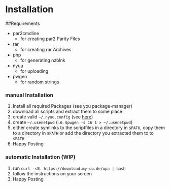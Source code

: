 # Installation
##Requirements
- par2cmdline
    - for creating par2 Parity Files
- rar
    - for creating rar Archives
- php
    - for generating nzblnk
- nyuu
    - for uploading
- pwgen
    - for random strings

### manual Installation
1. Install all required Packages (see you package-manager)
2. download all scripts and extract them to some place
3. create valid `~/.nyuu.config` (see [here](https://github.com/animetosho/Nyuu/blob/master/config-sample.json))
4. create `~/.usenetpwd` (i.e. `$pwgen -s 16 1 > ~/.usenetpwd`)
5. either create symlinks to the scriptfiles in a directory in `$PATH`, copy them to a directory in `$PATH` or add the directory you extracted them to to `$PATH`
6. Happy Posting

### automatic Installation (WIP)
1. run `curl -sSL https://download.my-co.de/upa | bash`
2. follow the instructions on your screen
3. Happy Posting